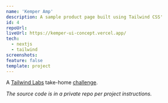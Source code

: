 ```yaml
---
name: 'Kemper Amp'
description: A sample product page built using Tailwind CSS'
id: 4
repoUrl:
liveUrl: https://kemper-ui-concept.vercel.app/
tech:
  - nextjs
  - tailwind
screenshots:
feature: false
template: project
---
```


<!-- intro -->

A [Tailwind Labs](https://github.com/tailwindlabs) take-home
[challenge](https://github.com/adamwathan/tailwind-take-home-project).

_The source code is in a private repo per project instructions._

<!-- intro -->
